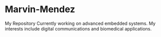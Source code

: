 # Marvin-Mendez
My Repository
Currently working on advanced embedded systems.
My interests include digital communications and biomedical applications. 
